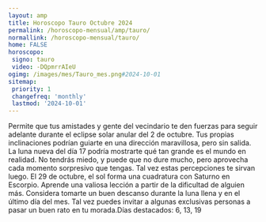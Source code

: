 ```yaml
---
layout: amp
title: Horoscopo Tauro Octubre 2024 
permalink: /horoscopo-mensual/amp/tauro/
normallink: /horoscopo-mensual/tauro/
home: FALSE
horoscopo:
 signo: tauro
 video: -DQpmrrAIeU
ogimg: /images/mes/Tauro_mes.png#2024-10-01
sitemap:
 priority: 1
 changefreq: 'monthly'
 lastmod: '2024-10-01'
---
```



Permite que tus amistades y gente del vecindario te den fuerzas para seguir adelante durante el eclipse solar anular del 2 de octubre. Tus propias inclinaciones podrían guiarte en una dirección maravillosa, pero sin salida. La luna nueva del día 17 podría mostrarte qué tan grande es el mundo en realidad. No tendrás miedo, y puede que no dure mucho, pero aprovecha cada momento sorpresivo que tengas. Tal vez estas percepciones te sirvan luego. El 29 de octubre, el sol forma una cuadratura con Saturno en Escorpio. Aprende una valiosa lección a partir de la dificultad de alguien más. Considera tomarte un buen descanso durante la luna llena y en el último día del mes. Tal vez puedes invitar a algunas exclusivas personas a pasar un buen rato en tu morada.Días destacados: 6, 13, 19